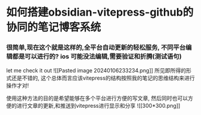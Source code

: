 # 如何搭建obsidian-vitepress-github的协同的笔记博客系统

### 很简单,现在这个就是这样的,全平台自动更新的轻松服务, 不同平台编辑都是可以进行的? ios 可能没法编辑,需要验证和折腾(测试语句)

let me check it out
![[Pasted image 20240106233234.png]]
所见即所得的形式还是不错的, 这个总体而言应该vitepress的结构按照我的笔记的思维结构来进行操作才对!

使用这种方法的目的是希望能够在多个平台进行方便的写文章, 然后同时也可以方便的进行文章的更新,和推送到vitepress进行显示和分享
![[300*300.png]]

